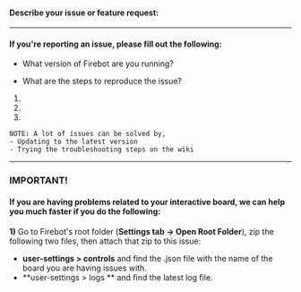 #### Describe your issue or feature request:



-----------------------------------------------------------------------
#### If you're reporting an issue, please fill out the following:

- What version of Firebot are you running?


- What are the steps to reproduce the issue?
1)
2)
3)


```
NOTE: A lot of issues can be solved by,
- Updating to the latest version
- Trying the troubleshooting steps on the wiki
```
-----------------------------------------------------------------------
### IMPORTANT!
#### If you are having problems related to your interactive board, we can help you much faster if you do the following:

**1)** Go to Firebot's root folder (**Settings tab -> Open Root Folder**), zip the following two files, then attach that zip to this issue:
- **user-settings > controls** and find the .json file with the name of the board you are having issues with.
- **user-settings > logs ** and find the latest log file.
